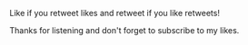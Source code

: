 Like if you retweet likes and retweet if you like retweets!

Thanks for listening and don't forget to subscribe to my likes. 